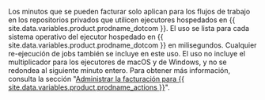 Los minutos que se pueden facturar solo aplican para los flujos de trabajo en los repositorios privados que utilicen ejecutores hospedados en {{ site.data.variables.product.prodname_dotcom }}. El uso se lista para cada sistema operativo del ejecutor hospedado en {{ site.data.variables.product.prodname_dotcom }} en milisegundos. Cualquier re-ejecución de jobs también se incluye en este uso. El uso no incluye el multiplicador para los ejecutores de macOS y de Windows, y no se redondea al siguiente minuto entero. Para obtener más información, consulta la sección "[Administrar la facturación para {{ site.data.variables.product.prodname_actions }}](/github/setting-up-and-managing-billing-and-payments-on-github/managing-billing-for-github-actions)".